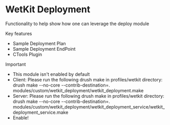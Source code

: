 WetKit Deployment
=================
Functionality to help show how one can leverage the deploy module

Key features
* Sample Deployment Plan
* Sample Deployment EndPoint
* CTools Plugin

Important
* This module isn't enabled by default
* Client: Please run the following drush make in profiles/wetkit directory:
    drush make --no-core --contrib-destination=. modules/custom/wetkit_deployment/wetkit_deployment.make
* Server: Please run the following drush make in profiles/wetkit directory:
    drush make --no-core --contrib-destination=. modules/custom/wetkit_deployment/wetkit_deployment_service/wetkit_deployment_service.make
* Enable!
